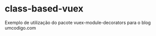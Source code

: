 # class-based-vuex
Exemplo de utilização do pacote vuex-module-decorators para o blog umcodigo.com 
